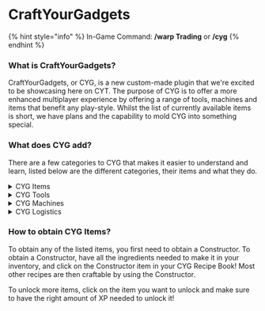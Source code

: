 # CraftYourGadgets

{% hint style="info" %}
In-Game Command: **/warp Trading** or **/cyg**
{% endhint %}

### **What is CraftYourGadgets?**

CraftYourGadgets, or CYG, is a new custom-made plugin that we're excited to be showcasing here on CYT. The purpose of CYG is to offer a more enhanced multiplayer experience by offering a range of tools, machines and items that benefit any play-style. Whilst the list of currently available items is short, we have plans and the capability to mold CYG into something special.

### What does CYG add?

There are a few categories to CYG that makes it easier to understand and learn, listed below are the different categories, their items and what they do.

<details>

<summary>CYG Items</summary>

* **Infused Magnet** - Draw in items that are within a radius
* **Tape Measure** - Set an anchor point and click elsewhere to check the distance
* **Wind Staff** - Right click to launch yourself into that direction, uses hunger.
* **Portable Crafter/Ender Chest/Dust Bin** - Right click to open these in your inventory via an item.
* **Magic Zombie Pills** - Use these to cure Zombie Villagers faster and more efficiently.
* **Soul Binder** - An item that is used in an Auto Enchanter with any tool/armour to make it Soulbound (stays on the player after death). _COMING SOON_
* **Golden Lasso** - An item that is used to capture mobs and replace them .
* **Biome Changer** - An item that is used to change the biome of a chunk.
* [**Skin Remover**](skins.md) - An item that is used to remove a Skin from an item.
* **V10 Tag** - A tag that symbolises your involvement of V10.

</details>

<details>

<summary>CYG Tools</summary>

* **Explosive Pickaxe** - Mines a 3x3 area
* **Explosive Shovel** - Digs a 3x3 area
* **Explosive Farming Hoe** - Breaks a 3x3x1 area of crops
* **Upgraded Explosive Pickaxe** - Breaks a 5x5 area of blocks
* **Upgraded Explosive Shovel** - Digs a 5x5 area of blocks
* **Vein Miner Pickaxe** - Mines a vein of ore at once
* **Lumber Axe** - Chops down a whole tree at once
* **Sword of Beheading** - Chance to drop a players head when they're killed with it

</details>

<details>

<summary>CYG Machines</summary>

* **Holographic Display** - Ability to create and modify a holographic text line
* **Table Saw** - A machine that turns 1x log into 8x planks
* **Auto Drier** - Dries a range of items. (Uses specific items to power it for X amount of seconds)
* **Auto Enchanter** - Combines enchanted books onto tools/armour (Uses specific items to power it)
* **Auto Disenchanter** - Removes enchants from tools/armour (Uses specific items to power it)

<!---->

* **Constructor** A piece of machinery with a 3x3 crafting grid used to craft various CYG items & machines \


<!---->

* **Dye Extractor** - Extracts dye from a dyed item into a bottle&#x20;
* **Dye Bottler** - Bottles dye to create a more potent and efficient version to use in an applier&#x20;
* **Dye Applier -** Applies bottled dye onto an item with an increased efficiency&#x20;
* **Producer** - Use this to automatically produce desired items&#x20;
* **Growth Cell** - Use this to automatically grow desired items and crops&#x20;
* **Concrete Factory -** Converts concrete powder into concrete&#x20;
* **Compactor** - Compacts items into larger clumps&#x20;
* **Crusher** - Use this to automatically crush items into other items&#x20;
* **Refinery** - Refines ingots and fragments

<!---->

* **Big Barrel** - Stores X stacks of a singular item
* **Large Barrel** - Stores X stacks of a singular item
* **Deep Storage Unit** - Stores X stacks of a singular item
* **Speedy Furnace** - An enhanced furnace that works at a 1.5x speed
* **Speedier Furnace** - An enhanced furnace that works at a 3x speed

</details>

<details>

<summary>CYG Logistics</summary>

* **Input Node -** The starting building block of any node network. Allows the extraction of items from nearby containers at the rate of Stack/5s whilst conforming to given filters.\
  (must be placed adjacent to an input container (Chests, Barrels, Furnaces, CYG Barrels, CYG Machines, Spawners)

<!---->

* **Output Spawner Node** - A modified version of the Output Fuel Node which allows the fuelling of spawners. (Only for applicable containers such as CYG Spawners).

<!---->

* **Output Fuel Node** - A modified version of the Content Node which allows the output of items into fuel-specific slots. (Only for applicable containers such as Furnaces, Smokers, CYG Machines, and Blast Furnaces).&#x20;

<!---->

* **Output Content Node** - The final link for a node network to function. Outputs items into nearby containers, while conforming to given filters, and priorities. (Only for applicable containers such as Chests, Barrels, CYG Machines, and CYG Barrels).

<!---->

* **Connector Node -** The connector for node networks, connecting input nodes to output nodes. (Requires to be within a range of 5 blocks in any direction of an Input/Output Node to guarantee a successful link).

</details>

### **How to obtain CYG Items?**

To obtain any of the listed items, you first need to obtain a Constructor. To obtain a Constructor, have all the ingredients needed to make it in your inventory, and click on the Constructor item in your CYG Recipe Book! Most other recipes are then craftable by using the Constructor.

To unlock more items, click on the item you want to unlock and make sure to have the right amount of XP needed to unlock it!
